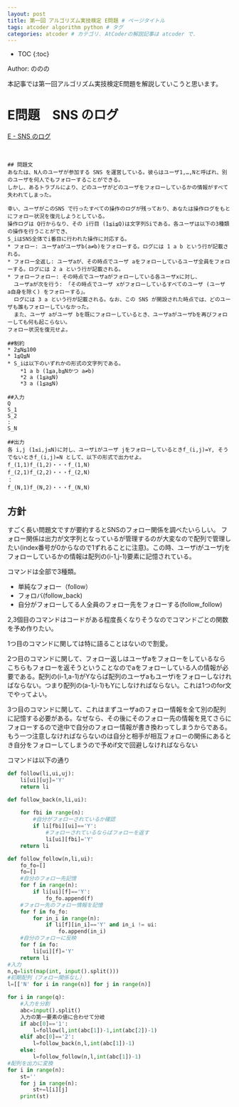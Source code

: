 ```yaml
---
layout: post
title: 第一回 アルゴリズム実技検定 E問題 # ページタイトル
tags: atcoder algorithm python # タグ
categories: atcoder # カテゴリ. AtCoderの解説記事は atcoder で.
---
```



* TOC
{:toc}

Author: ののの　<!-- 自分の名前 -->

<!-- ↓↓↓↓↓ 記事内容 ↓↓↓↓↓ -->
本記事では第一回アルゴリズム実技検定E問題を解説していこうと思います。
# E問題　SNS のログ

<a href="https://atcoder.jp/contests/past201912-open/tasks/past201912_e">E - SNS のログ</a>

<br>

```
## 問題文
あなたは、N人のユーザが参加する SNS を運営している。彼らはユーザ1,…,Nと呼ばれ、別のユーザを何人でもフォローすることができる。
しかし、あるトラブルにより、どのユーザがどのユーザをフォローしているかの情報がすべて失われてしまった。

幸い、ユーザがこのSNS で行ったすべての操作のログが残っており、あなたは操作ログをもとにフォロー状況を復元しようとしている。
操作ログは Q行からなり、その i行目 (1≦i≦Q)は文字列Siである。各ユーザは以下の3種類の操作を行うことができ、
S_iはSNS全体でi番目に行われた操作に対応する。
* フォロー: ユーザaがユーザb(a≠b)をフォローする。ログには 1 a b という行が記載される。
* フォロー全返し: ユーザaが、その時点でユーザ aをフォローしているユーザ全員をフォローする。ログには 2 a という行が記載される。
* フォローフォロー: その時点でユーザaがフォローしている各ユーザxに対し、
  ユーザaが次を行う: 「その時点でユーザ xがフォローしているすべてのユーザ (ユーザ a自身を除く) をフォローする」。
  ログには 3 a という行が記載される。なお、この SNS が開設された時点では、どのユーザも誰もフォローしていなかった。
  また、ユーザ aがユーザ bを既にフォローしているとき、ユーザaがユーザbを再びフォローしても何も起こらない。
フォロー状況を復元せよ。
```

```
##制約
* 2≦N≦100
* 1≦Q≦N
* S_iは以下のいずれかの形式の文字列である。
    *1 a b (1≦a,b≦Nかつ a≠b)
    *2 a (1≦a≦N)
    *3 a (1≦a≦N)
```

```
##入力
Q
S_1
S_2
:
S_N
```

```
##出力
各 i,j (1≤i,j≤N)に対し、ユーザiがユーザ jをフォローしているときf_(i,j)=Y, そうでないときf_(i,j)=N として、以下の形式で出力せよ。
f_(1,1)f_(1,2)・・・f_(1,N)
f_(2,1)f_(2,2)・・・f_(2,N)
：
f_(N,1)f_(N,2)・・・f_(N,N)

```

## 方針
すごく長い問題文ですが要約するとSNSのフォロー関係を調べたいらしい。
フォロー関係は出力が文字列となっているが管理するのが大変なので配列で管理したい(index番号が0からなので1ずれることに注意)。この時、ユーザiがユーザjをフォローしているかの情報は配列の(i-1,j-1)要素に記憶されている。

コマンドは全部で3種類。
 * 単純なフォロー（follow）
 * フォロバ(follow_back)
 * 自分がフォローしてる人全員のフォロー先をフォローする(follow_follow)

2,3個目のコマンドはコードがある程度長くなりそうなのでコマンドごとの関数を予め作りたい。

1つ目のコマンドに関しては特に語ることはないので割愛。

2つ目のコマンドに関して、フォロー返しはユーザaをフォローをしているならこちらもフォローを返そうということなのでaをフォローしている人の情報が必要である。配列の(i-1,a-1)がYならば配列のユーザaもユーザiをフォローしなければならない。つまり配列の(a-1,i-1)もYにしなければならない。これは1つのfor文でやってよい。

3つ目のコマンドに関して、これはまずユーザaのフォロー情報を全て別の配列に記憶する必要がある。なぜなら、その後にそのフォロー先の情報を見てさらにフォローするので途中で自分のフォロー情報が書き換わってしまうからである。もう一つ注意しなければならないのは自分と相手が相互フォローの関係にあるとき自分をフォローしてしまうので予めif文で回避しなければならない

コマンドは以下の通り
```python
def follow(li,ui,uj):
    li[ui][uj]='Y'
    return li

def follow_back(n,li,ui):
    
    for fbi in range(n):
        #自分がフォローされているか確認
        if li[fbi][ui]=='Y':
            #フォローされているならばフォローを返す
            li[ui][fbi]='Y'
    return li

def follow_follow(n,li,ui):
    fo_fo=[]
    fo=[]
    #自分のフォロー先記憶
    for f in range(n):
        if li[ui][f]=='Y':
            fo_fo.append(f)
    #フォロー先のフォロー情報を記憶
    for f in fo_fo:
        for in_i in range(n):
            if li[f][in_i]=='Y' and in_i != ui:
                fo.append(in_i)
    #自分のフォローに反映
    for f in fo:
        li[ui][f]='Y'
    return li
#入力
n,q=list(map(int, input().split()))
#初期配列（フォロー関係なし）
l=[['N' for i in range(n)] for j in range(n)]

for i in range(q):
    #入力を分割
    abc=input().split()
    入力の第一要素の値に合わせて分岐
    if abc[0]=='1':
        l=follow(l,int(abc[1])-1,int(abc[2])-1)
    elif abc[0]=='2':
        l=follow_back(n,l,int(abc[1])-1)
    else:
        l=follow_follow(n,l,int(abc[1])-1)
#配列を出力に変換
for i in range(n):
    st=''
    for j in range(n):
        st+=l[i][j]
    print(st)

```
